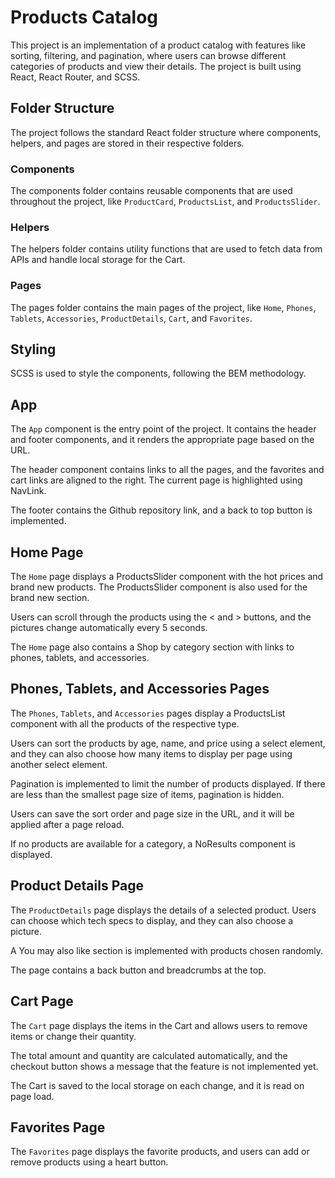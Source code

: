 Products Catalog
================

This project is an implementation of a product catalog with features like sorting, filtering, and pagination, where users can browse different categories of products and view their details. The project is built using React, React Router, and SCSS.

Folder Structure
----------------

The project follows the standard React folder structure where components, helpers, and pages are stored in their respective folders.

### Components

The components folder contains reusable components that are used throughout the project, like `ProductCard`, `ProductsList`, and `ProductsSlider`.

### Helpers

The helpers folder contains utility functions that are used to fetch data from APIs and handle local storage for the Cart.

### Pages

The pages folder contains the main pages of the project, like `Home`, `Phones`, `Tablets`, `Accessories`, `ProductDetails`, `Cart`, and `Favorites`.

Styling
-------

SCSS is used to style the components, following the BEM methodology.

App
---

The `App` component is the entry point of the project. It contains the header and footer components, and it renders the appropriate page based on the URL.

The header component contains links to all the pages, and the favorites and cart links are aligned to the right. The current page is highlighted using NavLink.

The footer contains the Github repository link, and a back to top button is implemented.

Home Page
---------

The `Home` page displays a ProductsSlider component with the hot prices and brand new products. The ProductsSlider component is also used for the brand new section.

Users can scroll through the products using the < and > buttons, and the pictures change automatically every 5 seconds.

The `Home` page also contains a Shop by category section with links to phones, tablets, and accessories.

Phones, Tablets, and Accessories Pages
--------------------------------------

The `Phones`, `Tablets`, and `Accessories` pages display a ProductsList component with all the products of the respective type.

Users can sort the products by age, name, and price using a select element, and they can also choose how many items to display per page using another select element.

Pagination is implemented to limit the number of products displayed. If there are less than the smallest page size of items, pagination is hidden.

Users can save the sort order and page size in the URL, and it will be applied after a page reload.

If no products are available for a category, a NoResults component is displayed.

Product Details Page
--------------------

The `ProductDetails` page displays the details of a selected product. Users can choose which tech specs to display, and they can also choose a picture.

A You may also like section is implemented with products chosen randomly.

The page contains a back button and breadcrumbs at the top.

Cart Page
---------

The `Cart` page displays the items in the Cart and allows users to remove items or change their quantity.

The total amount and quantity are calculated automatically, and the checkout button shows a message that the feature is not implemented yet.

The Cart is saved to the local storage on each change, and it is read on page load.

Favorites Page
--------------

The `Favorites` page displays the favorite products, and users can add or remove products using a heart button.